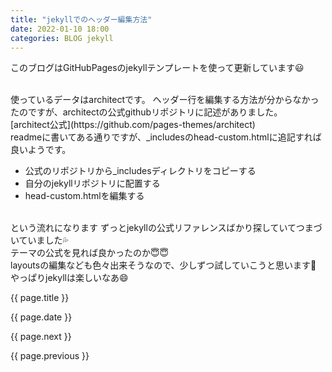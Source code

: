 ```yaml
---
title: "jekyllでのヘッダー編集方法"
date: 2022-01-10 18:00
categories: BLOG jekyll
---  
```

<p>このブログはGitHubPagesのjekyllテンプレートを使って更新しています😃</p>  


<br>
使っているデータはarchitectです。   
ヘッダー行を編集する方法が分からなかったのですが、architectの公式githubリポジトリに記述がありました。  
<br>
[architect公式](https://github.com/pages-themes/architect)  
<br>
readmeに書いてある通りですが、_includesのhead-custom.htmlに追記すれば良いようです。  
<br>

- 公式のリポジトリから_includesディレクトリをコピーする　　
- 自分のjekyllリポジトリに配置する  
- head-custom.htmlを編集する  

<br>
という流れになります  
ずっとjekyllの公式リファレンスばかり探していてつまづいていました💦  
<br>
テーマの公式を見れば良かったのか😇😇  
<br>
layoutsの編集なども色々出来そうなので、少しずつ試していこうと思います🏹　　
<br>
やっぱりjekyllは楽しいなあ😄  
<br>
<p>{{ page.title }}</p>
<p>{{ page.date }}</p>
<p>{{ page.next }}</p>
<p>{{ page.previous }}</p>